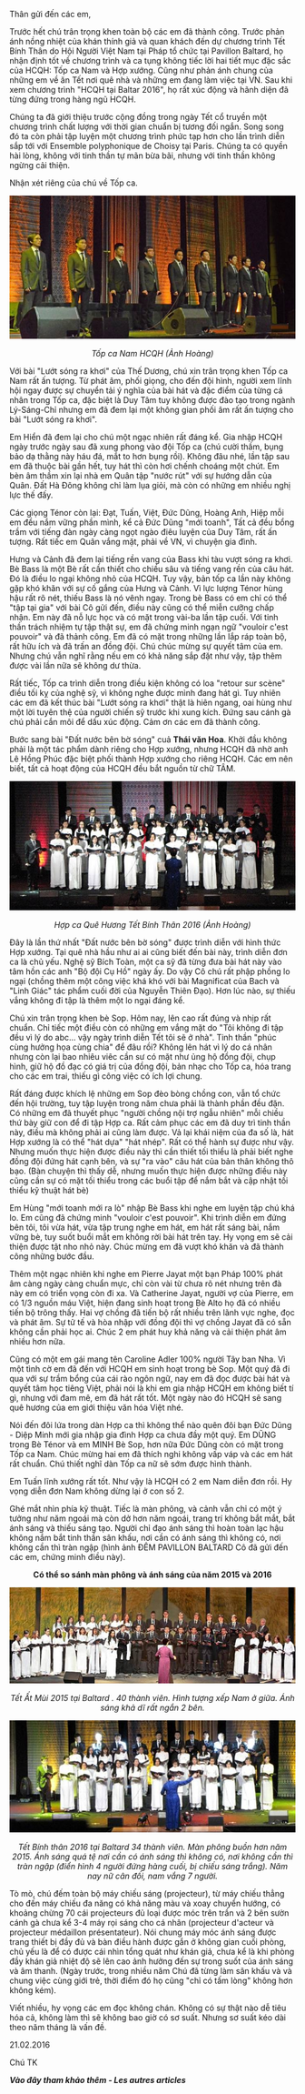 <!--
title: Thư gửi tới các thành viên Hợp ca Quê Hương
author: Nguyễn Tích Kỳ
status: completed
-->
  

Thân gửi đến các em,

Trước hết chú trân trọng khen toàn bộ các em đã thành công. 
Trước phản ánh nồng nhiệt của khán thính giả và quan khách đến dự chương trình Tết Bính Thân do Hội Người Việt Nam tại Pháp tổ chức tại Pavillon Baltard, họ nhận định tốt về chương trình và ca tụng không tiếc lời hai tiết mục đặc sắc của HCQH: Tốp ca Nam và Hợp xướng. Cũng như phản ánh chung của những em về ăn Tết nơi quê nhà và những em đang làm việc tại VN. Sau khi xem chương trình "HCQH tại Baltar 2016", họ rất xúc động và hãnh diện đã từng đứng trong hàng ngũ HCQH.

Chúng ta đã giới thiệu trước cộng đồng trong ngày Tết cổ truyền một chương trình chất lượng với thời gian chuẩn bị tương đối ngắn. Song song đó ta còn phải tập luyện một chương trình phức tạp hơn cho lần trình diễn sắp tới với Ensemble polyphonique de Choisy tại Paris. Chúng ta có quyền hài lòng, không với tinh thần tự mãn bừa bãi, nhưng với tinh thần không ngừng cải thiện. 

Nhận xét riêng của chú về Tốp ca.  

![](topca.jpg)
<center>  

*Tốp ca Nam HCQH (Ảnh Hoàng)*

</center>

Với bài "Lướt sóng ra khơi" của Thế Dương, chú xin trân trọng khen Tốp ca Nam rất ấn tượng. Từ phát âm, phối giọng, cho đến đội hình, người xem lĩnh hội ngay được sự chuyển tải ý nghĩa của bài hát và đặc điểm của từng cá nhân trong Tốp ca, đặc biệt là Duy Tâm tuy không được đào tạo trong ngành Lý-Sáng-Chỉ nhưng em đã đem lại một không gian phối âm rất ấn tượng cho bài "Lướt sóng ra khơi".  

Em Hiển đã đem lại cho chú một ngạc nhiên rất đáng kể. Gia nhập HCQH ngày trước ngày sau đã xung phong vào đội Tốp ca (chú cười thầm, bụng bảo dạ thằng này háu đá, mắt to hơn bụng rồi). Không đâu nhé, lần tập sau em đã thuộc bài gần hết, tuy hát thì còn hơi chếnh choáng một chút. Em bèn âm thầm xin lại nhà em Quân tập "nước rút" với sự hướng dẫn của Quân. Đất Hà Đông không chỉ làm lụa giỏi, mà còn có những em nhiều nghị lực thế đấy.  

Các giọng Ténor còn lại: Đạt, Tuấn, Việt, Đức Dũng, Hoàng Anh, Hiệp mỗi em đều nắm vững phần mình, kể cả Đức Dũng "mới toanh", Tất cả đều bổng trầm với tiếng đàn ngày càng ngọt ngào điêu luyện của Duy Tâm, rất ấn tượng. Rất tiếc em Quân vắng mặt, phải về VN, vì chuyện gia đình.  

Hưng và Cảnh đã đem lại tiếng rền vang của Bass khi tàu vượt sóng ra khơi. Bè Bass là một Bè rất cần thiết cho chiều sâu và tiếng vang rền của câu hát. Đó là điều lo ngại không nhỏ của HCQH. Tuy vậy, bản tốp ca lần này không gặp khó khăn với sự cố gắng của Hưng và Cảnh. Vì lực lượng Ténor hùng hậu rất rõ nét, thiếu Bass là nó vênh ngay. Trong bè Bass có em chỉ có thể "tập tại gia" với bài Cô gửi đến, điều này cũng có thể miễn cưỡng chấp nhận. Em này đã nỗ lực học và có mặt trong vài-ba lần tập cuối. Với tinh thần trách nhiệm tự tập thật sự, em đã chứng minh ngạn ngữ "vouloir c'est pouvoir" và đã thảnh công. Em đã có mặt trong những lần lắp ráp toàn bộ, rất hữu ích và đã trấn an đồng đội. Chú chúc mừng sự quyết tâm của em. Nhưng chú vẫn nghĩ rằng nếu em có khả năng sắp đặt như vậy, tập thêm được vài lần nữa sẽ không dư thừa.  

Rất tiếc, Tốp ca trình diễn trong điều kiện không có loa "retour sur scène" điều tối kỵ của nghệ sỹ, vì không nghe được mình đang hát gì. Tuy nhiên các em đã kết thúc bài "Lướt sóng ra khơi" thật là hiên ngang, oai hùng như một lời tuyên thệ của người chiến sỹ trước khi xung kích. Đứng sau cánh gà chú phải cắn môi để dấu xúc động. Cảm ơn các em đã thành công. 
  
Bước sang bài "Đất nước bên bờ sóng" cuả **Thái văn Hoa**. Khởi đầu không phải là một tác phẩm dành riêng cho Hợp xướng, nhưng HCQH đã nhờ anh Lê Hồng Phúc đặc biệt phối thành Hợp xướng cho riêng HCQH. Các em nên biết, tất cả hoạt động của HCQH đều bắt nguồn từ chữ TÂM. 

![](hopxuong.jpg)
<center>  

*Hợp ca Quê Hương Tết Bính Thân 2016 (Ảnh Hoàng)*  

</center>

Đây là lần thứ nhất "Đất nước bên bờ sóng" được trình diễn với hình thức Hợp xướng. Tại quê nhà hầu như ai ai cũng biết đến bài này, trình diễn đơn ca là chủ yếu. Nghệ sỹ Bích Toàn, một ca sỹ đã từng đưa bài hát này vào tâm hồn các anh "Bộ đội Cụ Hồ" ngày ấy. Do vậy Cô chú rất phập phồng lo ngại (chồng thêm một công việc khá khó với bài Magnificat của Bach và "Linh Giác" tác phẩm cuối đời của Nguyễn Thiên Đạo). Hơn lúc nào, sự thiếu vắng không đi tập là thêm một lo ngại đáng kể. 

Chú xin trân trọng khen bè Sop. Hôm nay, lên cao rất đúng và nhịp rất chuẩn. Chỉ tiếc một điều còn có những em vắng mặt do "Tôi không đi tập đều vì lý do abc... vậy ngày trình diễn Tết tôi sẽ ở nhà". Tinh thần "phúc cùng hưởng họa cùng chia" để đâu rồi? Không lên hát vì lý do cá nhân nhưng còn lại bao nhiêu viêc cần sư có mặt như ủng hộ đồng đội, chụp hình, giữ hộ đồ đạc có giá trị của đồng đội, bản nhạc cho Tốp ca, hóa trang cho các em trai, thiếu gì công việc có ích lợi chung.

Rất đáng được khích lệ những em Sop đèo bòng chồng con, vẫn tổ chức đến hội trường, tuy tập luyện trong năm chưa phải là thành phần đều đặn. Có những em đã thuyết phục "người chồng nội trợ ngẫu nhiên" mỗi chiều thứ bày giữ con để đi tập Hợp ca. Rất cảm phục các em đã duy trì tinh thần này, điều mà không phải ai cũng làm được. Vả lại khái niệm của đa số là, hát Hợp xướng là có thể "hát dựa" "hát nhép". Rất có thể hành sự được như vậy. Nhưng muốn thực hiện được điều này thì cần thiết tối thiểu là phải biết nghe đồng đội đứng hát cạnh bên, và sự "ra vào" câu hát của bản thân không thô bạo. (Bàn chuyện thì thấy dễ, nhưng muốn thực hiện được những điều này cũng cần sự có mặt tối thiểu trong các buổi tập để nắm bắt và cập nhật tối thiểu kỹ thuật hát bè)

Em Hùng "mới toanh mới ra lò" nhập Bè Bass khi nghe em luyện tập chú khá lo. Em cũng đã chứng minh "vouloir c'est pouvoir". Khi trình diễn em đứng bên tôi, tôi vừa hát, vừa tập trung nghe em hát, em hát rất sáng bài, nắm vững bè, tuy suốt buổi mắt em không rời bài hát trên tay. Hy vọng em sẽ cải thiện được tật nho nhỏ này. Chúc mừng em đã vượt khó khăn và đã thành công những bước đầu.

Thêm một ngạc nhiên khi nghe em Pierre Jayat một bạn Pháp 100% phát âm càng ngày càng chuẩn mực, chỉ còn vài từ chưa rõ nét nhưng trên đà này em có triển vọng còn đi xa. Và Catherine Jayat, người vợ của Pierre, em có 1/3 nguồn máu Việt, hiện đang sinh hoạt trong Bè Alto họ đã có nhiều tiến bộ trông thấy. Hai vợ chồng đã tiến bộ rất nhiều trên lãnh vực nghe, đọc và phát âm. Sự tử tế và hòa nhập với đồng đội thì vợ chồng Jayat đã có sẵn không cần phải học ai. Chúc 2 em phát huy khả năng và cải thiện phát âm nhiều hơn nữa. 

Cũng có một em gái mang tên Caroline Adler 100% người Tây ban Nha. Vì một tình cờ em đã đến với HCQH em sinh hoạt trong bè Sop. Một quý đã đi qua với sự trầm bổng của cái rào ngôn ngữ, nay em đã đọc được bài hát và quyết tâm học tiêng Việt, phải nói là khi em gia nhập HCQH em không biết tí gì, nhưng với đam mê, em đã hát rất tốt. Một ngày nào đó HCQH sẽ sang quê hương của em giới thiệu văn hóa Việt nhé.

Nói đến đôi lứa trong dàn Hợp ca thì không thể nào quên đôi bạn Đức Dũng - Diệp Minh mới gia nhập gia đình Hợp ca chưa đầy một quý. Em DŨNG trong Bè Ténor và em MINH Bè Sop, hơn nữa Đức Dũng còn có mặt trong Tốp ca Nam. Chúc mừng hai em đã thích nghi không vấp váp và các em hát rất chuẩn. Chú thiết nghĩ dàn Tốp ca nữ sẽ sớm được hình thành.

Em Tuấn lĩnh xướng rất tốt. Như vậy là HCQH có 2 em Nam diễn đơn rồi. Hy vọng diễn đơn Nam không dừng lại ở con số 2.

Ghé mắt nhìn phía kỹ thuật. Tiếc là màn phông, và cảnh vẫn chỉ có một ý tưởng như năm ngoái mà còn dở hơn năm ngoái, trang trí không bắt mắt, bắt ánh sáng và thiếu sáng tạo. Người chỉ đạo ánh sáng thì hoàn toàn lạc hậu không nắm bắt tinh thần sân khấu, nơi cần có ánh sáng thì không có, nơi không cần thì tràn ngập (hình ảnh ĐÊM PAVILLON BALTARD Cô đã gửi đến các em, chứng minh điều này).  

<center>

**Có thể so sánh màn phông và ánh sáng của năm 2015 và 2016** 
 
</center>

![](anhsang2015.jpg)
<center>

*Tết Ất Mùi 2015 tại Baltard . 40 thành viên. Hình tượng xếp Nam ở giữa. Ánh sáng khả dĩ rất ngắn 2 bên.*

</center>  

![](anhsang2016.jpg)
<center>

*Tết Bính thân 2016 tại Baltard 34 thành viên. Màn phông buồn hơn năm 2015. Ánh sáng quá tệ nơi cần có ánh sáng thì không có, nơi không cần thì tràn ngập (điển hình 4 người đứng hàng cuối, bị chiếu sáng trắng). Năm nay nữ cân đối, nam vắng 7 người.*

</center>
Tò mò, chú đếm toàn bộ máy chiếu sáng (projecteur), từ máy chiếu thẳng cho đến máy chiếu đa năng có khả năng màu và xoay chuyển hướng, có khoảng chừng 70 cái projecteurs đủ loại được móc trên trần và 2 bên sườn cánh gà chưa kể 3-4 máy rọi sáng cho cá nhân (projecteur d'acteur và projecteur médaillon présentateur). 
Nói chung máy móc ánh sáng được trang thiết bị đầy đủ và bàn điều hành được gắn ở không gian cuối phòng, chủ yếu là để có được cái nhìn tổng quát như khán giả, chưa kể là khi phòng đầy khán giả nhiệt độ sẽ lên cao ảnh hưởng đến sự trong suốt của ánh sáng và âm thanh. (Ngày trước, trong nhiều năm Chú đã từng làm sân khấu và và chung việc cùng giới trẻ, thời điểm đó họ cũng "chỉ có tấm lòng" không hơn không kém).    
  

Viết nhiều, hy vọng các em đọc không chán. Không có sự thật nào dễ tiêu hóa cả, không làm thì sẽ không bao giờ có sơ suất. Nhưng sơ suất kéo dài theo năm tháng là vấn đề.  


21.02.2016

Chú TK

***Vào đây tham khảo thêm - Les autres articles***   
